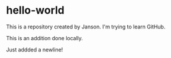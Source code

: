 # hello-world

This is a repository created by Janson. I'm trying to learn GitHub.

This is an addition done locally.

Just addded a newline!
